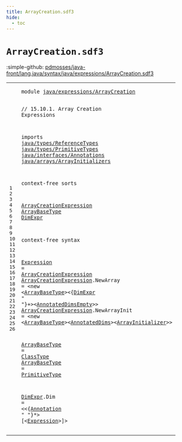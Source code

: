 ```yaml
---
title: ArrayCreation.sdf3
hide:
  - toc
---
```


# `ArrayCreation.sdf3`

:simple-github: [pdmosses/java-front/lang.java/syntax/java/expressions/ArrayCreation.sdf3]

[pdmosses/java-front/lang.java/syntax/java/expressions/ArrayCreation.sdf3]: https://github.com/pdmosses/java-front/blob/master/lang.java/syntax/java/expressions/ArrayCreation.sdf3 "The source file on GitHub"

<div class="sdf3"><table class="highlighttable"><tbody><tr><td class="linenos"><div class="linenodiv"><pre><span></span>1
2
3
4
5
6
7
8
9
10
11
12
13
14
15
16
17
18
19
20
21
22
23
24
25
26
</pre></div></td>
<td class="code"><pre><code><span class="keyword">module</span> <a href="../ArrayAccess.sdf3/#java/expressions/ArrayCreation_104_134" id="java/expressions/ArrayCreation_7_37" title="Referenced at ../ArrayAccess.sdf3 line 7; ../Main.sdf3 line 9">java/expressions/ArrayCreation</a>

<span class="layout">// 15.10.1. Array Creation Expressions</span>

<span class="keyword">imports</span>
  <a href="../../types/ReferenceTypes.sdf3/#java/types/ReferenceTypes_7_32" id="java/types/ReferenceTypes_89_114" title="Defined at ../../types/ReferenceTypes.sdf3 line 1">java/types/ReferenceTypes</a>
  <a href="../../types/PrimitiveTypes.sdf3/#java/types/PrimitiveTypes_7_32" id="java/types/PrimitiveTypes_117_142" title="Defined at ../../types/PrimitiveTypes.sdf3 line 1">java/types/PrimitiveTypes</a>
  <a href="../../interfaces/Annotations.sdf3/#java/interfaces/Annotations_7_34" id="java/interfaces/Annotations_145_172" title="Defined at ../../interfaces/Annotations.sdf3 line 1">java/interfaces/Annotations</a>
  <a href="../../arrays/ArrayInitializers.sdf3/#java/arrays/ArrayInitializers_7_36" id="java/arrays/ArrayInitializers_175_204" title="Defined at ../../arrays/ArrayInitializers.sdf3 line 1">java/arrays/ArrayInitializers</a>

<span class="keyword">context-free sorts</span>

  <a href="#ArrayCreationExpression_317_340" id="ArrayCreationExpression_228_251" title="Referenced at line 19; ../ArrayAccess.sdf3 line 21">ArrayCreationExpression</a>
  <a href="#ArrayBaseType_384_397" id="ArrayBaseType_254_267" title="Referenced at line 20, 21">ArrayBaseType</a>
  <a href="#DimExpr_400_407" id="DimExpr_270_277" title="Referenced at line 20">DimExpr</a>

<span class="keyword">context-free syntax</span>
  
  <a href="#Expression_637_647" id="Expression_304_314" title="Referenced at line 26">Expression</a> = <a href="#ArrayCreationExpression_228_251" id="ArrayCreationExpression_317_340" title="Defined at line 13, 20, 21">ArrayCreationExpression</a>
  <a href="#ArrayCreationExpression_317_340" id="ArrayCreationExpression_343_366" title="Referenced at line 19; ../ArrayAccess.sdf3 line 21">ArrayCreationExpression</a>.<span class="cons_Constructor"><span id="NewArray_367_375" title="Not referenced locally, nor via imports">NewArray</span></span> = &lt;<span class="cons_String">new</span> &lt;<a href="#ArrayBaseType_254_267" id="ArrayBaseType_384_397" title="Defined at line 14, 23, 24">ArrayBaseType</a>&gt;&lt;{<a href="#DimExpr_270_277" id="DimExpr_400_407" title="Defined at line 15, 26">DimExpr</a> <span class="cons_Lit">" "</span>}+&gt;&lt;<a href="../../types/ReferenceTypes.sdf3/#AnnotatedDimsEmpty_289_307" id="AnnotatedDimsEmpty_415_433" title="Defined at ../../types/ReferenceTypes.sdf3 line 18, 40">AnnotatedDimsEmpty</a>&gt;&gt;
  <a href="#ArrayCreationExpression_317_340" id="ArrayCreationExpression_438_461" title="Referenced at line 19; ../ArrayAccess.sdf3 line 21">ArrayCreationExpression</a>.<span class="cons_Constructor"><span id="NewArrayInit_462_474" title="Not referenced locally, nor via imports">NewArrayInit</span></span> = &lt;<span class="cons_String">new</span> &lt;<a href="#ArrayBaseType_254_267" id="ArrayBaseType_483_496" title="Defined at line 14, 23, 24">ArrayBaseType</a>&gt;&lt;<a href="../../types/ReferenceTypes.sdf3/#AnnotatedDims_273_286" id="AnnotatedDims_498_511" title="Defined at ../../types/ReferenceTypes.sdf3 line 17, 39">AnnotatedDims</a>&gt;&lt;<a href="../../arrays/ArrayInitializers.sdf3/#ArrayInitializer_133_149" id="ArrayInitializer_513_529" title="Defined at ../../arrays/ArrayInitializers.sdf3 line 10, 14, 15">ArrayInitializer</a>&gt;&gt;
  
  <a href="#ArrayBaseType_384_397" id="ArrayBaseType_537_550" title="Referenced at line 20, 21">ArrayBaseType</a> = <a href="../../types/ReferenceTypes.sdf3/#ClassType_234_243" id="ClassType_553_562" title="Defined at ../../types/ReferenceTypes.sdf3 line 14, 26, 27">ClassType</a>
  <a href="#ArrayBaseType_384_397" id="ArrayBaseType_565_578" title="Referenced at line 20, 21">ArrayBaseType</a> = <a href="../../types/PrimitiveTypes.sdf3/#PrimitiveType_131_144" id="PrimitiveType_581_594" title="Defined at ../../types/PrimitiveTypes.sdf3 line 10, 15, 16">PrimitiveType</a>
  
  <a href="#DimExpr_400_407" id="DimExpr_600_607" title="Referenced at line 20">DimExpr</a>.<span class="cons_Constructor"><span id="Dim_608_611" title="Not referenced locally, nor via imports">Dim</span></span> = &lt;&lt;{<a href="../../interfaces/Annotations.sdf3/#Annotation_158_168" id="Annotation_617_627" title="Defined at ../../interfaces/Annotations.sdf3 line 12, 19, 20, 21">Annotation</a> <span class="cons_Lit">" "</span>}*&gt; <span class="cons_String">[</span>&lt;<a href="#Expression_304_314" id="Expression_637_647" title="Defined at line 19">Expression</a>&gt;<span class="cons_String">]</span>&gt;
</code></pre></td></tr></tbody></table></div>